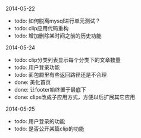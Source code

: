 2014-05-22

- todo: 如何脱离mysql进行单元测试？
- todo: clip应用代码重构
- todo: 增加删除某时间之前的历史功能

2014-05-24

- todo: clip分类列表显示每个分类下的文章数量
- todo: 用户登录功能
- todo: 面包屑里有些返回路径还是不合理
- done: 美化首页
- done: 让footer始终置于最底下
- done: clips改成子应用方式，方便以后扩展其它应用

2014-05-25

- todo: 用户登录的功能
- todo: 是否公开某篇clip的功能
